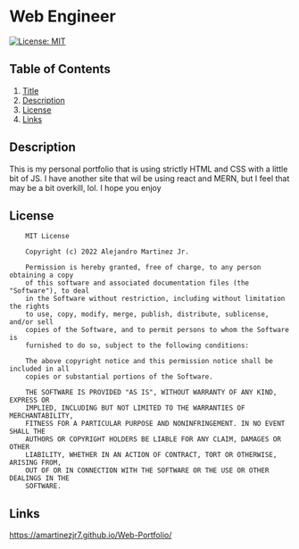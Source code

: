 <!-- @format -->

# Web Engineer

[![License: MIT](https://img.shields.io/badge/License-MIT-yellow.svg)](https://opensource.org/licenses/MIT)

## Table of Contents

1. [Title](#title)
2. [Description](#description)
3. [License](#license)
4. [Links](#links)

## Description

This is my personal portfolio that is using strictly HTML and CSS with a little bit of JS. I have another site that wil be using react and MERN, but I feel that may be a bit overkill, lol. I hope you enjoy

## License

        MIT License

        Copyright (c) 2022 Alejandro Martinez Jr.

        Permission is hereby granted, free of charge, to any person obtaining a copy
        of this software and associated documentation files (the "Software"), to deal
        in the Software without restriction, including without limitation the rights
        to use, copy, modify, merge, publish, distribute, sublicense, and/or sell
        copies of the Software, and to permit persons to whom the Software is
        furnished to do so, subject to the following conditions:

        The above copyright notice and this permission notice shall be included in all
        copies or substantial portions of the Software.

        THE SOFTWARE IS PROVIDED "AS IS", WITHOUT WARRANTY OF ANY KIND, EXPRESS OR
        IMPLIED, INCLUDING BUT NOT LIMITED TO THE WARRANTIES OF MERCHANTABILITY,
        FITNESS FOR A PARTICULAR PURPOSE AND NONINFRINGEMENT. IN NO EVENT SHALL THE
        AUTHORS OR COPYRIGHT HOLDERS BE LIABLE FOR ANY CLAIM, DAMAGES OR OTHER
        LIABILITY, WHETHER IN AN ACTION OF CONTRACT, TORT OR OTHERWISE, ARISING FROM,
        OUT OF OR IN CONNECTION WITH THE SOFTWARE OR THE USE OR OTHER DEALINGS IN THE
        SOFTWARE.

## Links

https://amartinezjr7.github.io/Web-Portfolio/
